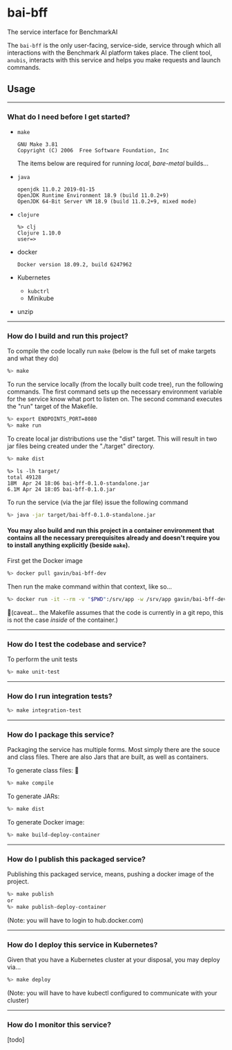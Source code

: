 # bai-bff

The service interface for BenchmarkAI

The `bai-bff` is the only user-facing, service-side, service through which all interactions with the Benchmark AI platform takes place.  The client tool, `anubis`, interacts with this service and helps you make requests and launch commands.

## Usage

---



### What do I need before I get started?

* `make`

  ```shell
  GNU Make 3.81
  Copyright (C) 2006  Free Software Foundation, Inc
  ```



  The items below are required for running *local*,  *bare-metal* builds...

* `java`

  ```shell
  openjdk 11.0.2 2019-01-15
  OpenJDK Runtime Environment 18.9 (build 11.0.2+9)
  OpenJDK 64-Bit Server VM 18.9 (build 11.0.2+9, mixed mode)
  ```

* `clojure`

  ```shell
  %> clj
  Clojure 1.10.0
  user=>
  ```

* docker

  ```shell
  Docker version 18.09.2, build 6247962
  ```

* Kubernetes
  * `kubctrl`
  * Minikube

* unzip

---

### How do I build and run this project?

To compile the code locally run `make`
(below is the full set of make targets and what they do)

```bash
%> make
```



To run the service locally (from the locally built code tree), run the following commands.  The first command sets up the necessary environment variable for the service know what port to listen on. The second command executes the "run" target of the Makefile.

```bash
%> export ENDPOINTS_PORT=8080
%> make run
```



To create local jar distributions use the "dist" target. This will result in two jar files being created under the "./target" directory.

```bash
%> make dist
```

```shell
%> ls -lh target/
total 49128
18M  Apr 24 18:06 bai-bff-0.1.0-standalone.jar
6.1M Apr 24 18:05 bai-bff-0.1.0.jar
```



To run the service (via the jar file) issue the following command

```bash
%> java -jar target/bai-bff-0.1.0-standalone.jar
```



#### You may also build and run this project in a container environment that contains all the necessary prerequisites already and doesn't require you to install anything explicitly (beside `make`).

First get the Docker image

```bash
%> docker pull gavin/bai-bff-dev
```
Then run the make command within that context, like so...

```bash
%> docker run -it --rm -v "$PWD":/srv/app -w /srv/app gavin/bai-bff-dev make
```
(caveat... the Makefile assumes that the code is currently in a git repo, this is not the case *inside* of the container.)

---

### How do I test the codebase and service?

To perform the unit tests

```bash
%> make unit-test
```

---

### How do I run integration tests?

```bash
%> make integration-test
```

---

### How do I package this service?

Packaging the service has multiple forms.  Most simply there are the souce and class files.  There are also Jars that are built, as well as containers.

To generate class files:

```bash
%> make compile
```
To generate JARs:

```bash
%> make dist
```
To generate Docker image:
```bash
%> make build-deploy-container
```

---

### How do I publish this packaged service?

Publishing this packaged service, means, pushing a docker image of the project.

```bash
%> make publish
or
%> make publish-deploy-container
```
(Note: you will have to login to hub.docker.com)

---

### How do I deploy this service in Kubernetes?

Given that you have a Kubernetes cluster at your disposal, you may deploy via...
```bash
%> make deploy
```
(Note: you will have to have kubectl configured to communicate with your cluster)


---

### How do I monitor this service?
[todo]
